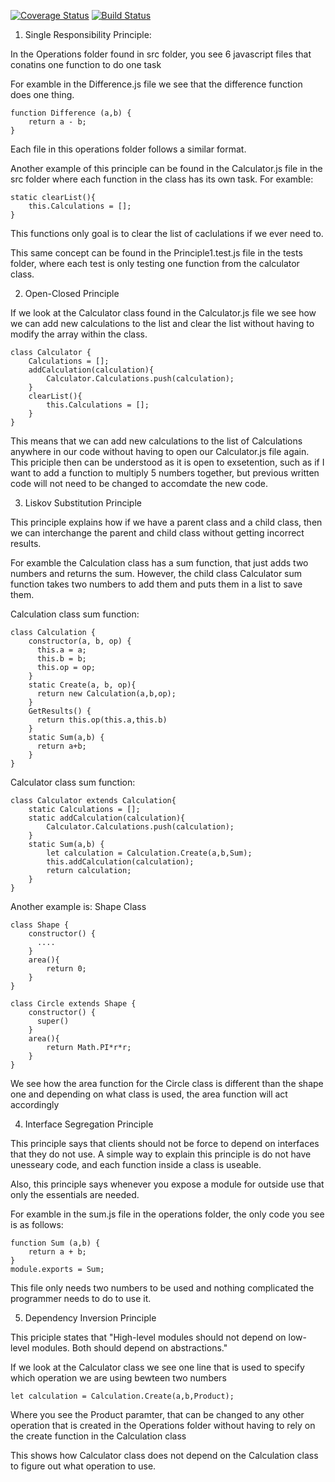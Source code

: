 [![Coverage Status](https://coveralls.io/repos/github/AbakirH/Abakir_Hanna_IS219_CodingPrinciplesCalculator/badge.svg?branch=master)](https://coveralls.io/github/AbakirH/Abakir_Hanna_IS219_CodingPrinciplesCalculator?branch=master)
[![Build Status](https://travis-ci.com/AbakirH/Abakir_Hanna_IS219_CodingPrinciplesCalculator.svg?branch=master)](https://travis-ci.com/github/AbakirH/Abakir_Hanna_IS219_CodingPrinciplesCalculator)


1. Single Responsibility Principle:

In the Operations folder found in src folder, you see 6 javascript files that conatins one function to do one task

For examble in the Difference.js file we see that the difference function does one thing.
```
function Difference (a,b) {
    return a - b;
}
```
Each file in this operations folder follows a similar format.

Another example of this principle can be found in the Calculator.js file in the src folder where each function in the class has its own task.
For examble: 
```
static clearList(){
    this.Calculations = [];
}
```
This functions only goal is to clear the list of caclulations if we ever need to.

This same concept can be found in the Principle1.test.js file in the tests folder, where each test is only testing one function from the calculator class.

2. Open-Closed Principle

If we look at the Calculator class found in the Calculator.js file we see how we can add new calculations to the list and clear the list without having to modify the array within the class.

```
class Calculator {
    Calculations = [];
    addCalculation(calculation){
        Calculator.Calculations.push(calculation);
    }
    clearList(){
        this.Calculations = [];
    }
}
```

This means that we can add new calculations to the list of Calculations anywhere in our code without having to open our Calculator.js file again. This priciple then can be understood as it is open to exsetention, such as if I want to add a function to multiply 5 numbers together, but previous written code will not need to be changed to accomdate the new code.

3. Liskov Substitution Principle

This principle explains how if we have a parent class and a child class, then we can interchange the parent and child class without getting incorrect results.

For examble the Calculation class has a sum function, that just adds two numbers and returns the sum. However, the child class Calculator sum function takes two numbers to add them and puts them in a list to save them.

Calculation class sum function:
```
class Calculation {
    constructor(a, b, op) {
      this.a = a;
      this.b = b;
      this.op = op;
    }
    static Create(a, b, op){
      return new Calculation(a,b,op);
    }
    GetResults() {
      return this.op(this.a,this.b)
    }
    static Sum(a,b) {
      return a+b;
    }
}
```

Calculator class sum function:
```
class Calculator extends Calculation{
    static Calculations = [];
    static addCalculation(calculation){
        Calculator.Calculations.push(calculation);
    }
    static Sum(a,b) {
        let calculation = Calculation.Create(a,b,Sum);
        this.addCalculation(calculation);
        return calculation;
    }
}
```

Another example is: 
Shape Class
```
class Shape {
    constructor() {
      ....
    }
    area(){
        return 0;
    }
}
```
```
class Circle extends Shape {
    constructor() {
      super()
    }
    area(){
        return Math.PI*r*r;
    }
}
```
We see how the area function for the Circle class is different than the shape one and depending on what class is used, the area function will act accordingly  

4. Interface Segregation Principle

This principle says that clients should not be force to depend on interfaces that they do not use. A simple way to explain this principle is do not have unesseary code, and each function inside a class is useable.

Also, this principle says whenever you expose a module for outside use that only the essentials are needed.

For examble in the sum.js file in the operations folder, the only code you see is as follows:
```
function Sum (a,b) {
    return a + b;
}
module.exports = Sum;
```
This file only needs two numbers to be used and nothing complicated the programmer needs to do to use it.

5. Dependency Inversion Principle

This priciple states that "High-level modules should not depend on low-level modules. Both should depend on abstractions."

If we look at the Calculator class we see one line that is used to specify which operation we are using bewteen two numbers

```
let calculation = Calculation.Create(a,b,Product);
```
Where you see the Product paramter, that can be changed to any other operation that is created in the Operations folder without having to rely on the create function in the Calculation class

This shows how Calculator class does not depend on the Calculation class to figure out what operation to use.
